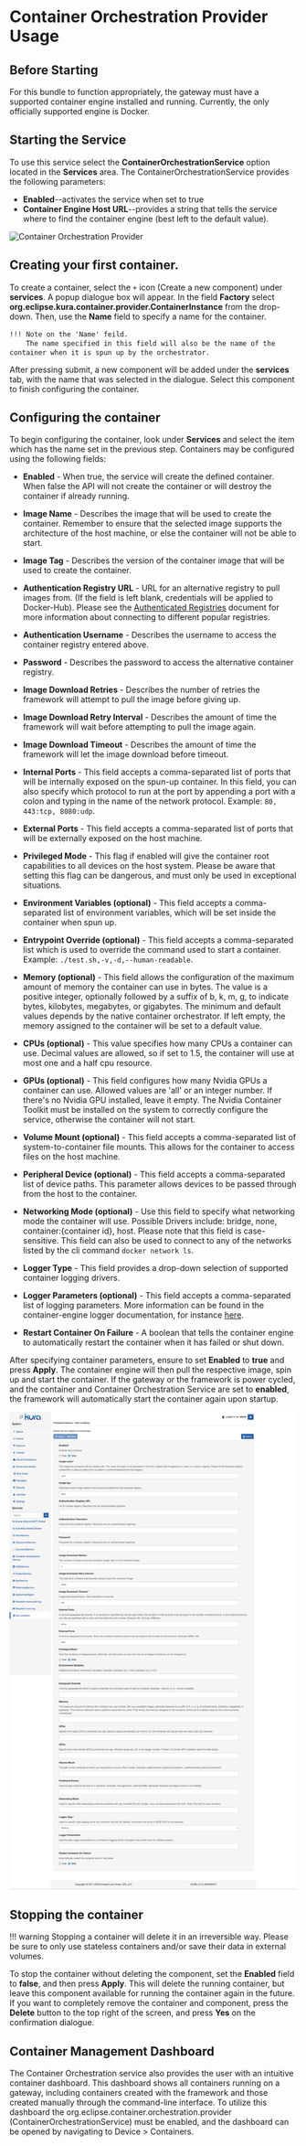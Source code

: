 # Container Orchestration Provider Usage



## Before Starting

For this bundle to function appropriately, the gateway must have a supported container engine installed and running. Currently, the only officially supported engine is Docker.



## Starting the Service

To use this service select the **ContainerOrchestrationService** option located in the **Services** area. The ContainerOrchestrationService provides the following parameters:

- **Enabled**--activates the service when set to true
- **Container Engine Host URL**--provides a string that tells the service where to find the container engine (best left to the default value).

![Container Orchestration Provider](./images/container-orchestration-provider.png)



## Creating your first container.

To create a container, select the `+` icon (Create a new component) under **services**. A popup dialogue box will appear. In the field **Factory** select **org.eclipse.kura.container.provider.ContainerInstance** from the drop-down. Then, use the **Name** field to specify a name for the container.

    !!! Note on the 'Name' feild.
        The name specified in this field will also be the name of the container when it is spun up by the orchestrator.

After pressing submit, a new component will be added under the **services** tab, with the name that was selected in the dialogue. Select this component to finish configuring the container.



## Configuring the container

To begin configuring the container, look under **Services** and select the item which has the name set in the previous step. Containers may be configured using the following fields:

- **Enabled** - When true, the service will create the defined container. When false the API will not create the container or will destroy the container if already running.
  
- **Image Name** - Describes the image that will be used to create the container. Remember to ensure that the selected image supports the architecture of the host machine, or else the container will not be able to start.
  
- **Image Tag** - Describes the version of the container image that will be used to create the container.

- **Authentication Registry URL** - URL for an alternative registry to pull images from. (If the field is left blank, credentials will be applied to Docker-Hub). Please see the [Authenticated Registries](./container-orchestration-provider-authenticated-registries.md) document for more information about connecting to different popular registries.

- **Authentication Username** - Describes the username to access the container registry entered above.

- **Password** - Describes the password to access the alternative container registry.

- **Image Download Retries** - Describes the number of retries the framework will attempt to pull the image before giving up.

- **Image Download Retry Interval** - Describes the amount of time the framework will wait before attempting to pull the image again.

- **Image Download Timeout** - Describes the amount of time the framework will let the image download before timeout.
  
- **Internal Ports** - This field accepts a comma-separated list of ports that will be internally exposed on the spun-up container. In this field, you can also specify which protocol to run at the port by appending a port with a colon and typing in the name of the network protocol. Example: `80, 443:tcp, 8080:udp`.
  
- **External Ports** - This field accepts a comma-separated list of ports that will be externally exposed on the host machine.
  
- **Privileged Mode** - This flag if enabled will give the container root capabilities to all devices on the host system. Please be aware that setting this flag can be dangerous, and must only be used in exceptional situations.
  
- **Environment Variables (optional)** - This field accepts a comma-separated list of environment variables, which will be set inside the container when spun up.
  
- **Entrypoint Override (optional)** - This field accepts a comma-separated list which is used to override the command used to start a container. Example: ```./test.sh,-v,-d,--human-readable```.

- **Memory (optional)** - This field allows the configuration of the maximum amount of memory the container can use in bytes. The value is a positive integer, optionally followed by a suffix of b, k, m, g, to indicate bytes, kilobytes, megabytes, or gigabytes. The minimum and default values depends by the native container orchestrator. If left empty, the memory assigned to the container will be set to a default value.

- **CPUs (optional)** - This value specifies how many CPUs a container can use. Decimal values are allowed, so if set to 1.5, the container will use at most one and a half cpu resource.

- **GPUs (optional)** - This field configures how many Nvidia GPUs a container can use. Allowed values are 'all' or an integer number. If there's no Nvidia GPU installed, leave it empty. The Nvidia Container Toolkit must be installed on the system to correctly configure the service, otherwise the container will not start.

- **Volume Mount (optional)** - This field accepts a comma-separated list of system-to-container file mounts. This allows for the container to access files on the host machine.
  
- **Peripheral Device (optional)** - This field accepts a comma-separated list of device paths. This parameter allows devices to be passed through from the host to the container.

- **Networking Mode (optional)** - Use this field to specify what networking mode the container will use. Possible Drivers include: bridge, none, container:{container id}, host. Please note that this field is case-sensitive. This field can also be used to connect to any of the networks listed by the cli command ```docker network ls```.

- **Logger Type** - This field provides a drop-down selection of supported container logging drivers.

- **Logger Parameters (optional)** - This field accepts a comma-separated list of logging parameters. More information can be found in the container-engine logger documentation, for instance [here](https://docs.docker.com/config/containers/logging/configure/).

- **Restart Container On Failure** - A boolean that tells the container engine to automatically restart the container when it has failed or shut down.

After specifying container parameters, ensure to set **Enabled** to **true** and press **Apply**. The container engine will then pull the respective image, spin up and start the container. If the gateway or the framework is power cycled, and the container and Container Orchestration Service are set to **enabled**, the framework will automatically start the container again upon startup.

![Container Orchestration Provider Container Configuration](./images/container-orchestration-provider-container-configuration.png)



## Stopping the container

!!! warning
    Stopping a container will delete it in an irreversible way. Please be sure to only use stateless containers and/or save their data in external volumes.

To stop the container without deleting the component, set the **Enabled** field to **false**, and then press **Apply**. This will delete the running container, but leave this component available for running the container again in the future. If you want to completely remove the container and component, press the **Delete** button to the top right of the screen, and press **Yes** on the confirmation dialogue.



## Container Management Dashboard

The Container Orchestration service also provides the user with an intuitive container dashboard. This dashboard shows all containers running on a gateway, including containers created with the framework and those created manually through the command-line interface. To utilize this dashboard the org.eclipse.container.orchestration.provider (ContainerOrchestrationService) must be enabled, and the dashboard can be opened by navigating to Device > Containers.